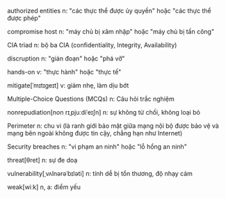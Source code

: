 authorized entities n: "các thực thể được ủy quyền" hoặc "các thực thể được phép"

compromise host n: "máy chủ bị xâm nhập" hoặc "máy chủ bị tấn công"

CIA triad n: bộ ba CIA (confidentiality, Integrity, Availability)

discruption n: "gián đoạn" hoặc "phá vỡ"

hands-on v: "thực hành" hoặc "thực tế"

mitigate[ˈmɪtɪɡeɪt] v: giảm nhẹ, làm dịu bớt

Multiple-Choice Questions (MCQs) n: Câu hỏi trắc nghiệm

nonrepudiation[non rɪˌpjuːdiˈeɪʃn] n: sự không từ chối, không loại bỏ

Perimeter n: chu vi (là ranh giới bảo mật giữa mạng nội bộ được bảo vệ và mạng bên ngoài không được tin cậy, chẳng hạn như Internet)

Security breaches n: "vi phạm an ninh" hoặc "lỗ hổng an ninh"

threat[θret] n: sự đe doạ

vulnerability[ˌvʌlnərəˈbɪləti] n: tính dễ bị tổn thương, độ nhạy cảm

weak[wiːk] n, a: điểm yếu
